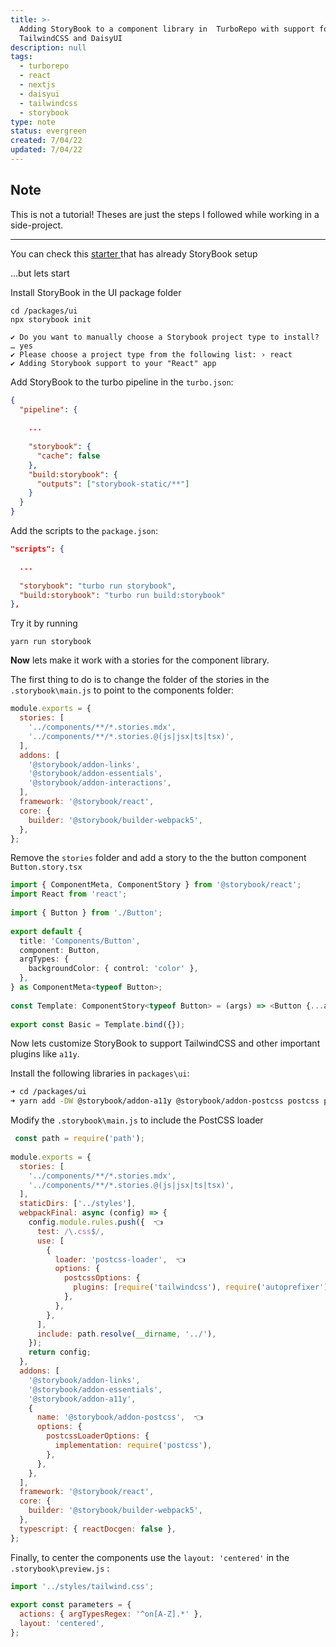 ```yaml
---
title: >-
  Adding StoryBook to a component library in  TurboRepo with support for
  TailwindCSS and DaisyUI
description: null
tags:
  - turborepo
  - react
  - nextjs
  - daisyui
  - tailwindcss
  - storybook
type: note
status: evergreen
created: 7/04/22
updated: 7/04/22
---
```

## Note
This is not a tutorial! Theses are just the steps I followed while working in a side-project.

---

You can check this [starter ](https://github.com/thmsmtylr/turborepo-starter/blob/main/packages/ui/.storybook/main.js) that has already StoryBook setup

...but lets start

Install StoryBook in the UI package folder

```shell
cd /packages/ui
npx storybook init

✔ Do you want to manually choose a Storybook project type to install? … yes
✔ Please choose a project type from the following list: › react
✔ Adding Storybook support to your "React" app
```

Add StoryBook to the turbo pipeline in the `turbo.json`:

```json
{  
  "pipeline": {  
    
    ...
    
    "storybook": {  
      "cache": false  
    },  
    "build:storybook": {  
      "outputs": ["storybook-static/**"]  
    }  
  }  
}
```

Add the scripts to the `package.json`:

```json
"scripts": {  

  ...
  
  "storybook": "turbo run storybook",  
  "build:storybook": "turbo run build:storybook"  
},
```

Try it by running

```shell
yarn run storybook
```

**Now** lets make it work with a stories for the component library.

The first thing to do is to change the folder of the stories in the `.storybook\main.js` to point to the components folder:

```js
module.exports = {  
  stories: [  
    '../components/**/*.stories.mdx',  
    '../components/**/*.stories.@(js|jsx|ts|tsx)',  
  ],  
  addons: [  
    '@storybook/addon-links',  
    '@storybook/addon-essentials',  
    '@storybook/addon-interactions',  
  ],  
  framework: '@storybook/react',  
  core: {  
    builder: '@storybook/builder-webpack5',  
  },  
};
```

Remove the `stories` folder and add a story to the the button component `Button.story.tsx`

```ts
import { ComponentMeta, ComponentStory } from '@storybook/react';  
import React from 'react';  
  
import { Button } from './Button';  
  
export default {  
  title: 'Components/Button',  
  component: Button,  
  argTypes: {  
    backgroundColor: { control: 'color' },  
  },  
} as ComponentMeta<typeof Button>;  
  
const Template: ComponentStory<typeof Button> = (args) => <Button {...args} />;  
  
export const Basic = Template.bind({});
```

Now lets customize StoryBook to support TailwindCSS and other important plugins like `a11y`.

Install the following libraries in `packages\ui`:

```sh
➜ cd /packages/ui
➜ yarn add -DW @storybook/addon-a11y @storybook/addon-postcss postcss postcss-loader
```

Modify the `.storybook\main.js` to include the PostCSS loader

```js
 const path = require('path');  
  
module.exports = {  
  stories: [  
    '../components/**/*.stories.mdx',  
    '../components/**/*.stories.@(js|jsx|ts|tsx)',  
  ],  
  staticDirs: ['../styles'],  
  webpackFinal: async (config) => {  
    config.module.rules.push({  👈
      test: /\.css$/,  
      use: [  
        {  
          loader: 'postcss-loader',  👈
          options: {  
            postcssOptions: {  
              plugins: [require('tailwindcss'), require('autoprefixer')],  
            },  
          },  
        },  
      ],  
      include: path.resolve(__dirname, '../'),  
    });  
    return config;  
  },  
  addons: [  
    '@storybook/addon-links',  
    '@storybook/addon-essentials',  
    '@storybook/addon-a11y',  
    {  
      name: '@storybook/addon-postcss',  👈
      options: {  
        postcssLoaderOptions: {  
          implementation: require('postcss'),  
        },  
      },  
	},  
  ],  
  framework: '@storybook/react',  
  core: {  
    builder: '@storybook/builder-webpack5',  
  },  
  typescript: { reactDocgen: false },  
};
```

Finally, to center the components use the `layout: 'centered'` in the `.storybook\preview.js` :

```js
import '../styles/tailwind.css';  
  
export const parameters = {  
  actions: { argTypesRegex: '^on[A-Z].*' },  
  layout: 'centered',  
};
```
